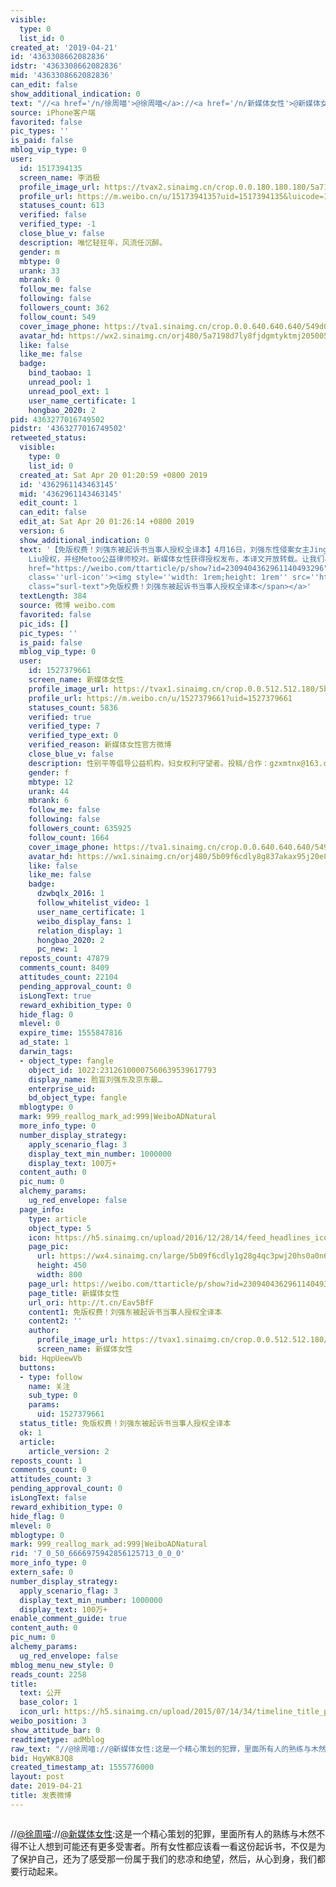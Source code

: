 ```yaml
---
visible:
  type: 0
  list_id: 0
created_at: '2019-04-21'
id: '4363308662082836'
idstr: '4363308662082836'
mid: '4363308662082836'
can_edit: false
show_additional_indication: 0
text: "//<a href='/n/徐周喵'>@徐周喵</a>://<a href='/n/新媒体女性'>@新媒体女性</a>:这是一个精心策划的犯罪，里面所有人的熟练与木然不得不让人想到可能还有更多受害者。所有女性都应该看一看这份起诉书，不仅是为了保护自己，还为了感受那一份属于我们的悲凉和绝望，然后，从心到身，我们都要行动起来。"
source: iPhone客户端
favorited: false
pic_types: ''
is_paid: false
mblog_vip_type: 0
user:
  id: 1517394135
  screen_name: 李消极
  profile_image_url: https://tvax2.sinaimg.cn/crop.0.0.180.180.180/5a7198d7ly8fjdgmtyktmj20500500so.jpg?KID=imgbed,tva&Expires=1606399257&ssig=256z4pYqw4
  profile_url: https://m.weibo.cn/u/1517394135?uid=1517394135&luicode=10000011&lfid=2304131517394135_-_WEIBO_SECOND_PROFILE_WEIBO
  statuses_count: 613
  verified: false
  verified_type: -1
  close_blue_v: false
  description: 唯忆轻狂年，风流任沉醉。
  gender: m
  mbtype: 0
  urank: 33
  mbrank: 0
  follow_me: false
  following: false
  followers_count: 362
  follow_count: 549
  cover_image_phone: https://tva1.sinaimg.cn/crop.0.0.640.640.640/549d0121tw1egm1kjly3jj20hs0hsq4f.jpg
  avatar_hd: https://wx2.sinaimg.cn/orj480/5a7198d7ly8fjdgmtyktmj20500500so.jpg
  like: false
  like_me: false
  badge:
    bind_taobao: 1
    unread_pool: 1
    unread_pool_ext: 1
    user_name_certificate: 1
    hongbao_2020: 2
pid: 4363277016749502
pidstr: '4363277016749502'
retweeted_status:
  visible:
    type: 0
    list_id: 0
  created_at: Sat Apr 20 01:20:59 +0800 2019
  id: '4362961143463145'
  mid: '4362961143463145'
  edit_count: 1
  can_edit: false
  edit_at: Sat Apr 20 01:26:14 +0800 2019
  version: 6
  show_additional_indication: 0
  text: '【免版权费！刘强东被起诉书当事人授权全译本】4月16日，刘强东性侵案女主Jingyao Liu正式向明尼苏达地方法院提起诉讼，该起诉书完整描述了案件的细节。为支持当事人这一公开举措，由留学生组成的“助力Jingyao翻译小组”翻译了这一起诉书，该起诉书的公益译本经Jingyao
    Liu授权，并经Metoo公益律师校对。新媒体女性获得授权发布，本译文开放转载。让我们与Jingyao Liu一起，等待官司的胜利。 <a data-url="http://t.cn/Eav5BfF"
    href="https://weibo.com/ttarticle/p/show?id=2309404362961140493296" data-hide=""><span
    class=''url-icon''><img style=''width: 1rem;height: 1rem'' src=''https://h5.sinaimg.cn/upload/2015/09/25/3/timeline_card_small_article_default.png''></span><span
    class="surl-text">免版权费！刘强东被起诉书当事人授权全译本</span></a>'
  textLength: 384
  source: 微博 weibo.com
  favorited: false
  pic_ids: []
  pic_types: ''
  is_paid: false
  mblog_vip_type: 0
  user:
    id: 1527379661
    screen_name: 新媒体女性
    profile_image_url: https://tvax1.sinaimg.cn/crop.0.0.512.512.180/5b09f6cdly8g837akax95j20e80e83yq.jpg?KID=imgbed,tva&Expires=1606399258&ssig=gzKGWTXFol
    profile_url: https://m.weibo.cn/u/1527379661?uid=1527379661
    statuses_count: 5836
    verified: true
    verified_type: 7
    verified_type_ext: 0
    verified_reason: 新媒体女性官方微博
    close_blue_v: false
    description: 性别平等倡导公益机构，妇女权利守望者。投稿/合作：gzxmtnx@163.com
    gender: f
    mbtype: 12
    urank: 44
    mbrank: 6
    follow_me: false
    following: false
    followers_count: 635925
    follow_count: 1664
    cover_image_phone: https://tva1.sinaimg.cn/crop.0.0.640.640.640/549d0121tw1egm1kjly3jj20hs0hsq4f.jpg
    avatar_hd: https://wx1.sinaimg.cn/orj480/5b09f6cdly8g837akax95j20e80e83yq.jpg
    like: false
    like_me: false
    badge:
      dzwbqlx_2016: 1
      follow_whitelist_video: 1
      user_name_certificate: 1
      weibo_display_fans: 1
      relation_display: 1
      hongbao_2020: 2
      pc_new: 1
  reposts_count: 47879
  comments_count: 8409
  attitudes_count: 22104
  pending_approval_count: 0
  isLongText: true
  reward_exhibition_type: 0
  hide_flag: 0
  mlevel: 0
  expire_time: 1555847816
  ad_state: 1
  darwin_tags:
  - object_type: fangle
    object_id: 1022:23126100007560639539617793
    display_name: 脸盲刘强东及京东最…
    enterprise_uid:
    bd_object_type: fangle
  mblogtype: 0
  mark: 999_reallog_mark_ad:999|WeiboADNatural
  more_info_type: 0
  number_display_strategy:
    apply_scenario_flag: 3
    display_text_min_number: 1000000
    display_text: 100万+
  content_auth: 0
  pic_num: 0
  alchemy_params:
    ug_red_envelope: false
  page_info:
    type: article
    object_type: 5
    icon: https://h5.sinaimg.cn/upload/2016/12/28/14/feed_headlines_icon_flash20161228_2.png
    page_pic:
      url: https://wx4.sinaimg.cn/large/5b09f6cdly1g28g4qc3pwj20hs0a0n6m.jpg
      height: 450
      width: 800
    page_url: https://weibo.com/ttarticle/p/show?id=2309404362961140493296
    page_title: 新媒体女性
    url_ori: http://t.cn/Eav5BfF
    content1: 免版权费！刘强东被起诉书当事人授权全译本
    content2: ''
    author:
      profile_image_url: https://tvax1.sinaimg.cn/crop.0.0.512.512.180/5b09f6cdly8g837akax95j20e80e83yq.jpg?KID=imgbed,tva&Expires=1606399258&ssig=gzKGWTXFol
      screen_name: 新媒体女性
  bid: HqpUeewVb
  buttons:
  - type: follow
    name: 关注
    sub_type: 0
    params:
      uid: 1527379661
  status_title: 免版权费！刘强东被起诉书当事人授权全译本
  ok: 1
  article:
    article_version: 2
reposts_count: 1
comments_count: 0
attitudes_count: 3
pending_approval_count: 0
isLongText: false
reward_exhibition_type: 0
hide_flag: 0
mlevel: 0
mblogtype: 0
mark: 999_reallog_mark_ad:999|WeiboADNatural
rid: '7_0_50_6666975942856125713_0_0_0'
more_info_type: 0
extern_safe: 0
number_display_strategy:
  apply_scenario_flag: 3
  display_text_min_number: 1000000
  display_text: 100万+
enable_comment_guide: true
content_auth: 0
pic_num: 0
alchemy_params:
  ug_red_envelope: false
mblog_menu_new_style: 0
reads_count: 2258
title:
  text: 公开
  base_color: 1
  icon_url: https://h5.sinaimg.cn/upload/2015/07/14/34/timeline_title_public_default.png
weibo_position: 3
show_attitude_bar: 0
readtimetype: adMblog
raw_text: "//@徐周喵://@新媒体女性:这是一个精心策划的犯罪，里面所有人的熟练与木然不得不让人想到可能还有更多受害者。所有女性都应该看一看这份起诉书，不仅是为了保护自己，还为了感受那一份属于我们的悲凉和绝望，然后，从心到身，我们都要行动起来。"
bid: HqyWK8JQ8
created_timestamp_at: 1555776000
layout: post
date: 2019-04-21
title: 发表微博
---
```


![]()

//<a href='/n/徐周喵'>@徐周喵</a>://<a href='/n/新媒体女性'>@新媒体女性</a>:这是一个精心策划的犯罪，里面所有人的熟练与木然不得不让人想到可能还有更多受害者。所有女性都应该看一看这份起诉书，不仅是为了保护自己，还为了感受那一份属于我们的悲凉和绝望，然后，从心到身，我们都要行动起来。


